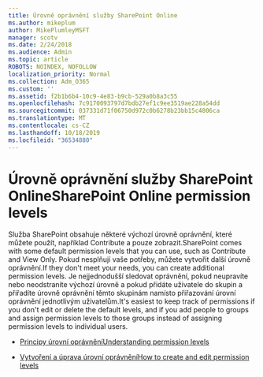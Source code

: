 ```yaml
---
title: Úrovně oprávnění služby SharePoint Online
ms.author: mikeplum
author: MikePlumleyMSFT
manager: scotv
ms.date: 2/24/2018
ms.audience: Admin
ms.topic: article
ROBOTS: NOINDEX, NOFOLLOW
localization_priority: Normal
ms.collection: Adm_O365
ms.custom: ''
ms.assetid: f2b1b6b4-10c9-4e83-b9cb-529a0b8a3c55
ms.openlocfilehash: 7c9170093797d7bdb27ef1c9ee3519ae228a54dd
ms.sourcegitcommit: 037331d71f06750d972c0b6278b23bb15c4806ca
ms.translationtype: MT
ms.contentlocale: cs-CZ
ms.lasthandoff: 10/18/2019
ms.locfileid: "36534880"
---
```

# <a name="sharepoint-online-permission-levels"></a><span data-ttu-id="bef4c-102">Úrovně oprávnění služby SharePoint Online</span><span class="sxs-lookup"><span data-stu-id="bef4c-102">SharePoint Online permission levels</span></span>

<span data-ttu-id="bef4c-103">Služba SharePoint obsahuje některé výchozí úrovně oprávnění, které můžete použít, například Contribute a pouze zobrazit.</span><span class="sxs-lookup"><span data-stu-id="bef4c-103">SharePoint comes with some default permission levels that you can use, such as Contribute and View Only.</span></span> <span data-ttu-id="bef4c-104">Pokud nesplňují vaše potřeby, můžete vytvořit další úrovně oprávnění.</span><span class="sxs-lookup"><span data-stu-id="bef4c-104">If they don't meet your needs, you can create additional permission levels.</span></span> <span data-ttu-id="bef4c-105">Je nejjednodušší sledovat oprávnění, pokud neupravíte nebo neodstraníte výchozí úrovně a pokud přidáte uživatele do skupin a přiřadíte úrovně oprávnění těmto skupinám namísto přiřazování úrovní oprávnění jednotlivým uživatelům.</span><span class="sxs-lookup"><span data-stu-id="bef4c-105">It's easiest to keep track of permissions if you don't edit or delete the default levels, and if you add people to groups and assign permission levels to those groups instead of assigning permission levels to individual users.</span></span>
  
- [<span data-ttu-id="bef4c-106">Principy úrovní oprávnění</span><span class="sxs-lookup"><span data-stu-id="bef4c-106">Understanding permission levels</span></span>](https://go.microsoft.com/fwlink/?linkid=867071)
    
- [<span data-ttu-id="bef4c-107">Vytvoření a úprava úrovní oprávnění</span><span class="sxs-lookup"><span data-stu-id="bef4c-107">How to create and edit permission levels</span></span>](https://go.microsoft.com/fwlink/?linkid=867072)
    

